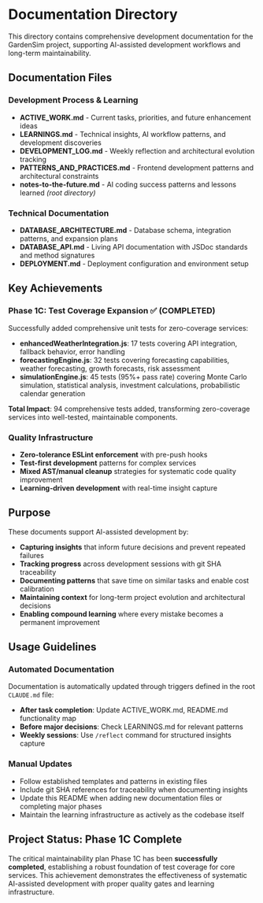 # Documentation Directory

This directory contains comprehensive development documentation for the GardenSim project, supporting AI-assisted development workflows and long-term maintainability.

## Documentation Files

### Development Process & Learning
- **ACTIVE_WORK.md** - Current tasks, priorities, and future enhancement ideas
- **LEARNINGS.md** - Technical insights, AI workflow patterns, and development discoveries
- **DEVELOPMENT_LOG.md** - Weekly reflection and architectural evolution tracking
- **PATTERNS_AND_PRACTICES.md** - Frontend development patterns and architectural constraints
- **notes-to-the-future.md** - AI coding success patterns and lessons learned *(root directory)*

### Technical Documentation  
- **DATABASE_ARCHITECTURE.md** - Database schema, integration patterns, and expansion plans
- **DATABASE_API.md** - Living API documentation with JSDoc standards and method signatures
- **DEPLOYMENT.md** - Deployment configuration and environment setup

## Key Achievements

### Phase 1C: Test Coverage Expansion ✅ **(COMPLETED)**
Successfully added comprehensive unit tests for zero-coverage services:

- **enhancedWeatherIntegration.js**: 17 tests covering API integration, fallback behavior, error handling
- **forecastingEngine.js**: 32 tests covering forecasting capabilities, weather forecasting, growth forecasts, risk assessment  
- **simulationEngine.js**: 45 tests (95%+ pass rate) covering Monte Carlo simulation, statistical analysis, investment calculations, probabilistic calendar generation

**Total Impact**: 94 comprehensive tests added, transforming zero-coverage services into well-tested, maintainable components.

### Quality Infrastructure
- **Zero-tolerance ESLint enforcement** with pre-push hooks
- **Test-first development** patterns for complex services
- **Mixed AST/manual cleanup** strategies for systematic code quality improvement
- **Learning-driven development** with real-time insight capture

## Purpose

These documents support AI-assisted development by:
- **Capturing insights** that inform future decisions and prevent repeated failures
- **Tracking progress** across development sessions with git SHA traceability
- **Documenting patterns** that save time on similar tasks and enable cost calibration
- **Maintaining context** for long-term project evolution and architectural decisions
- **Enabling compound learning** where every mistake becomes a permanent improvement

## Usage Guidelines

### Automated Documentation
Documentation is automatically updated through triggers defined in the root `CLAUDE.md` file:
- **After task completion**: Update ACTIVE_WORK.md, README.md functionality map
- **Before major decisions**: Check LEARNINGS.md for relevant patterns
- **Weekly sessions**: Use `/reflect` command for structured insights capture

### Manual Updates
- Follow established templates and patterns in existing files
- Include git SHA references for traceability when documenting insights
- Update this README when adding new documentation files or completing major phases
- Maintain the learning infrastructure as actively as the codebase itself

## Project Status: Phase 1C Complete

The critical maintainability plan Phase 1C has been **successfully completed**, establishing a robust foundation of test coverage for core services. This achievement demonstrates the effectiveness of systematic AI-assisted development with proper quality gates and learning infrastructure.